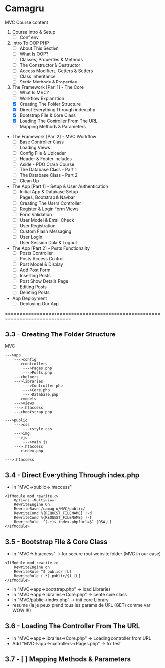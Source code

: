 # Camagru

MVC Course content 
1. Course Intro & Setup
    - [ ] Conf env
2. Intro To OOP PHP
    - [ ] About This Section
    - [ ] What Is OOP?
    - [ ] Classes, Properties & Methods
    - [ ] The Constructor & Destructor
    - [ ] Access Modifiers, Getters & Setters
    - [ ] Class Inheritance
    - [ ] Static Methods & Properties

3. The Framework [Part 1] - The Core
    - [ ] What Is MVC?
    - [ ] Workflow Explanation
    - [x] Creating The Folder Structure
    - [x] Direct Everything Through index.php
    - [x] Bootstrap File & Core Class
    - [x] Loading The Controller From The URL
    - [ ] Mapping Methods & Parameters

+ The Framework [Part 2] - MVC Workflow
    - [ ] Base Controller Class
    - [ ] Loading Views
    - [ ] Config File & Uploader
    - [ ] Header & Footer Includes
    - [ ] Aside - PDO Crash Course
    - [ ] The Database Class - Part 1
    - [ ] The Database Class - Part 2
    - [ ] Clean Up

+ The App [Part 1] - Setup & User Authentication
    - [ ] Initial App & Database Setup
    - [ ] Pages, Bootstrap & Navbar
    - [ ] Creating The Users Controller
    - [ ] Register & Login Form Views
    - [ ] Form Validation
    - [ ] User Model & Email Check
    - [ ] User Registration
    - [ ] Custom Flash Messaging
    - [ ] User Login
    - [ ] User Session Data & Logout

+ The App [Part 2] - Posts Functionality
    - [ ] Posts Controller
    - [ ] Posts Access Control
    - [ ] Post Model & Display
    - [ ] Add Post Form
    - [ ] Inserting Posts
    - [ ] Post Show Details Page
    - [ ] Editing Posts
    - [ ] Deleting Posts

+ App Deployment
    - [ ] Deploying Our App

=============================================================================
## 3.3 - Creating The Folder Structure
MVC

    --->app 
        --->config
        --->controllers
            --->Pages.php
            --->Posts.php
        --->helpers
        --->libraries
            --->Controller.php
            --->Core.php
            --->Database.php
        --->models
        --->views
        --->.htaccess  
        --->bootstrap.php

    --->public
        --->css
            --->style.css
        --->img
        --->js
            --->main.js
        --->.htaccess
        --->index.php

    --->.htaccess

## 3.4 - Direct Everything Through index.php
- in "MVC->public->.htaccess"
```
<IfModule mod_rewrite.c>
    Options -Multiviews
    RewriteEngine On
    RewriteBase /camagru/MVC/public/
    RewriteCond %{REQUEST_FILENAME} !-d
    RewriteCond %{REQUEST_FILENAME} !-f
    RewriteRule  ^(.+)$ index.php?url=$1 [QSA,L]
</IfModule>
```

## 3.5 - Bootstrap File & Core Class
- in "MVC->.htaccess" -> for secure root website folder (MVC in our case)
```
<IfModule mod_rewrite.c>
    RewriteEngine on
    RewriteRule ^$ public/ [L]
    RewriteRule (.*) public/$1 [L]
</IfModule>
```
- in "MVC->app->bootstrap.php" -> load Libraries
- in "MVC->app->libraries->Core.php" -> ceate core class
- in "MVC/public->index.php" -> init core Library
- resume (la je peux prend tous les params de URL (GET) comme var WOW !!!)

## 3.6 - Loading The Controller From The URL
- in "MVC->app->libraries->Core.php" -> Loading controller from URL
- Add "MVC->app->controllers->Pages.php" -> for test

## 3.7 - [ ] Mapping Methods & Parameters




